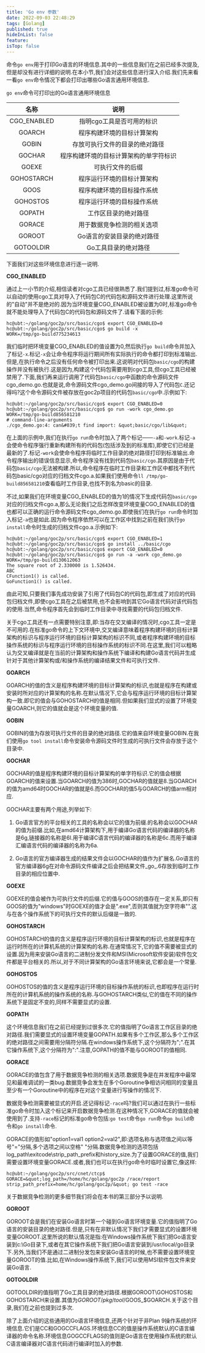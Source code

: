 ```yaml
---
title: 'Go env 参数'
date: 2022-09-03 22:48:29
tags: [Golang]
published: true
hideInList: false
feature: 
isTop: false
---
```


命令```go env```用于打印Go语言的环境信息.其中的一些信息我们在之前已经多次提及,但是却没有进行详细的说明.在本小节,我们会对这些信息进行深入介绍.我们先来看一看```go env```命令情况下都会打印出哪些Go语言通用环境信息.

 `go env`命令可打印出的Go语言通用环境信息

|名称|说明|
|:---:|:---:|
|CGO_ENABLED|指明cgo工具是否可用的标识|
|GOARCH|程序构建环境的目标计算架构|
|GOBIN|存放可执行文件的目录的绝对路径|
|GOCHAR|程序构建环境的目标计算架构的单字符标识|
|GOEXE|可执行文件的后缀|
|GOHOSTARCH|程序运行环境的目标计算架构|
|GOOS|程序构建环境的目标操作系统|
|GOHOSTOS|程序运行环境的目标操作系统|
|GOPATH|工作区目录的绝对路径|
|GORACE|用于数据竞争检测的相关选项|
|GOROOT|Go语言的安装目录的绝对路径|
|GOTOOLDIR|Go工具目录的绝对路径|

下面我们对这些环境信息进行逐一说明.

**CGO_ENABLED**

通过上一小节的介绍,相信读者对cgo工具已经很熟悉了.我们提到过,标准go命令可以自动的使用cgo工具对导入了代码包C的代码包和源码文件进行处理.这里所说的"自动"并不是绝对的.因为当环境变量CGO_ENABLED被设置为0时,标准go命令就不能处理导入了代码包C的代码包和源码文件了.请看下面的示例:

	hc@ubt:~/golang/goc2p/src/basic/cgo$ export CGO_ENABLED=0
	hc@ubt:~/golang/goc2p/src/basic/cgo$ go build -x
	WORK=/tmp/go-build775234613

我们临时把环境变量CGO_ENABLED的值设置为0,然后执行```go build```命令并加入了标记```-x```.标记```-x```会让命令程序将运行期间所有实际执行的命令都打印到标准输出.但是,在执行命令之后没有任何命令被打印出来.这说明对代码包```basic/cgo```的构建操作并没有被执行.这是因为,构建这个代码包需要用到cgo工具,但cgo工具已经被禁用了.下面,我们再来运行调用了代码包```basic/cgo```中函数的命令源码文件cgo_demo.go.也就是说,命令源码文件cgo_demo.go间接的导入了代码包```C```.还记得吗?这个命令源码文件被存放在goc2p项目的代码包```basic/cgo```中.示例如下:

	hc@ubt:~/golang/goc2p/src/basic/cgo$ export CGO_ENABLED=0
	hc@ubt:~/golang/goc2p/src/basic/cgo$ go run -work cgo_demo.go
	WORK=/tmp/go-build856581210
	# command-line-arguments
	./cgo_demo.go:4: can&#039;t find import: &quot;basic/cgo/lib&quot;

在上面的示例中,我们在执行```go run```命令时加入了两个标记——```-a```和```-work```.标记```-a```会使命令程序强行重新构建所有的代码包(包括涉及到的标准库),即使它们已经是最新的了.标记```-work```会使命令程序将临时工作目录的绝对路径打印到标准输出.命令程序输出的错误信息显示,命令程序没有找到代码包```basic/cgo```.其原因是由于代码包```basic/cgo```无法被构建.所以,命令程序在临时工作目录和工作区中都找不到代码包basic/cgo对应的归档文件cgo.a.如果我们使用命令```ll /tmp/go-build856581210```查看临时工作目录,也找不到名为basic的目录.

不过,如果我们在环境变量CGO_ENABLED的值为1的情况下生成代码包```basic/cgo```对应的归档文件cgo.a,那么无论我们之后怎样改变环境变量CGO_ENABLED的值也都可以正确的运行命令源码文件cgo_demo.go.即使我们在执行```go run```命令时加入标记```-a```也是如此.因为命令程序依然可以在工作区中找到之前在我们执行```go install```命令时生成的归档文件cgo.a.示例如下:

	hc@ubt:~/golang/goc2p/src/basic/cgo$ export CGO_ENABLED=1
	hc@ubt:~/golang/goc2p/src/basic/cgo$ go install ../basic/cgo
	hc@ubt:~/golang/goc2p/src/basic/cgo$ export CGO_ENABLED=0
	hc@ubt:~/golang/goc2p/src/basic/cgo$ go run -a -work cgo_demo.go
	WORK=/tmp/go-build130612063
	The square root of 2.330000 is 1.526434.
	ABC
	CFunction1() is called.
	GoFunction1() is called.

由此可知,只要我们事先成功安装了引用了代码包C的代码包,即生成了对应的代码包归档文件,即使cgo工具在之后被禁用,也不会影响到其它Go语言代码对该代码包的使用.当然,命令程序首先会到临时工作目录中寻找需要的代码包归档文件.

关于cgo工具还有一点需要特别注意,即:当存在交叉编译的情况时,cgo工具一定是不可用的.在标准go命令的上下文环境中,交叉编译意味着程序构建环境的目标计算架构的标识与程序运行环境的目标计算架构的标识不同,或者程序构建环境的目标操作系统的标识与程序运行环境的目标操作系统的标识不同.在这里,我们可以粗略认为交叉编译就是在当前的计算架构和操作系统下编译和构建Go语言代码并生成针对于其他计算架构或/和操作系统的编译结果文件和可执行文件.

**GOARCH**

GOARCH的值的含义是程序构建环境的目标计算架构的标识,也就是程序在构建或安装时所对应的计算架构的名称.在默认情况下,它会与程序运行环境的目标计算架构一致.即它的值会与GOHOSTARCH的值是相同.但如果我们显式的设置了环境变量GOARCH,则它的值就会是这个环境变量的值.

**GOBIN**

GOBIN的值为存放可执行文件的目录的绝对路径.它的值来自环境变量GOBIN.在我们使用```go tool install```命令安装命令源码文件时生成的可执行文件会存放于这个目录中.

**GOCHAR**

GOCHAR的值是程序构建环境的目标计算架构的单字符标识.它的值会根据GOARCH的值来设置.当GOARCH的值为386时,GOCHAR的值就是8.当GOARCH的值为amd64时GOCHAR的值就是6.而GOCHAR的值5与GOARCH的值arm相对应.

GOCHAR主要有两个用途,列举如下:

1. Go语言官方的平台相关的工具的名称会以它的值为前缀.的名称会以GOCHAR的值为前缀.比如,在amd64计算架构下,用于编译Go语言代码的编译器的名称是6g,链接器的名称是6l.用于编译C语言代码的编译器的名称是6c.而用于编译汇编语言代码的编译器的名称为6a.

2. Go语言的官方编译器生成的结果文件会以GOCHAR的值作为扩展名.Go语言的官方编译器6g在对命令源码文件编译之后会把结果文件_go_.6存放到临时工作目录的相应位置中.

**GOEXE**

GOEXE的值会被作为可执行文件的后缀.它的值与GOOS的值存在一定关系,即只有GOOS的值为"windows"时GOEXE的值才会是".exe",否则其值就为空字符串"".这与在各个操作系统下的可执行文件的默认后缀是一致的.

**GOHOSTARCH**

GOHOSTARCH的值的含义是程序运行环境的目标计算架构的标识,也就是程序在运行时所在的计算机系统的计算架构的名称.在通常情况下,它的值不需要被显式的设置.因为用来安装Go语言的二进制分发文件和MSI(Microsoft软件安装)软件包文件都是平台相关的.所以,对于不同计算架构的Go语言环境来说,它都会是一个常量.

**GOHOSTOS**

GOHOSTOS的值的含义是程序运行环境的目标操作系统的标识,也即程序在运行时所在的计算机系统的操作系统的名称.与GOHOSTARCH类似,它的值在不同的操作系统下是固定不变的,同样不需要显式的设置.

**GOPATH**

这个环境信息我们在之前已经提到过很多次.它的值指明了Go语言工作区目录的绝对路径.我们需要显式的设置环境变量GOPATH.如果有多个工作区,那么多个工作区的绝对路径之间需要用分隔符分隔.在windows操作系统下,这个分隔符为";".在其它操作系统下,这个分隔符为":".注意,GOPATH的值不能与GOROOT的值相同.

**GORACE**

GORACE的值包含了用于数据竞争检测的相关选项.数据竞争是在并发程序中最常见和最难调试的一类bug.数据竞争会发生在多个Goroutine争相访问相同的变量且至少有一个Goroutine中的程序在对这个变量进行写操作的情况下.

数据竞争检测需要被显式的开启.还记得标记`-race`吗?我们可以通过在执行一些标准go命令时加入这个标记来开启数据竞争检测.在这种情况下,GORACE的值就会被使用到了.支持`-race`标记的标准go命令包括:`go test`命令`go run`命令`go build`命令和`go install`命令.

GORACE的值形如"option1=val1 option2=val2",即:选项名称与选项值之间以等号"="分隔,多个选项之间以空格" "分隔.数据竞争检测的选项包括log_path\exitcode\strip_path_prefix和history_size.为了设置GORACE的值,我们需要设置环境变量GORACE.或者,我们也可以在执行go命令时临时设置它,像这样:

```shell
hc@ubt:~/golang/goc2p/src/cnet/ctcp$ GORACE=&quot;log_path=/home/hc/golang/goc2p /race/report strip_path_prefix=home/hc/golang/goc2p/&quot; go test -race
```

关于数据竞争检测的更多细节我们将会在本书的第三部分予以说明.

**GOROOT**

GOROOT会是我们在安装Go语言时第一个碰到Go语言环境变量.它的值指明了Go语言的安装目录的绝对路径.但是,只有在非默认情况下我们才需要显式的设置环境变量GOROOT.这里所说的默认情况是指:在Windows操作系统下我们把Go语言安装到c:\Go目录下,或者在其它操作系统下我们把Go语言安装到/usr/local/go目录下.另外,当我们不是通过二进制分发包来安装Go语言的时候,也不需要设置环境变量GOROOT的值.比如,在Windows操作系统下,我们可以使用MSI软件包文件来安装Go语言.

**GOTOOLDIR**

GOTOOLDIR的值指明了Go工具目录的绝对路径.根据GOROOT\GOHOSTOS和GOHOSTARCH来设置.其值为$GOROOT/pkg/tool/$GOOS_$GOARCH.关于这个目录,我们在之前也提到过多次.

除了上面介绍的这些通用的Go语言环境信息,还两个针对于非Plan 9操作系统的环境信息.它们是CC和GOGCCFLAGS.环境信息CC的值是操作系统默认的C语言编译器的命令名称.环境信息GOGCCFLAGS的值则是Go语言在使用操作系统的默认C语言编译器对C语言代码进行编译时加入的参数.

